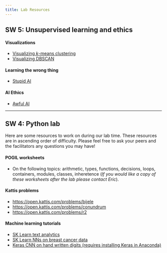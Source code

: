 ```yaml
---
title: Lab Resources
---
```

## SW 5: Unsupervised learning and ethics

#### Visualizations

* [Visualizing _k_-means clustering](https://www.naftaliharris.com/blog/visualizing-k-means-clustering/)
* [Visualizing DBSCAN](https://www.naftaliharris.com/blog/visualizing-dbscan-clustering/)

#### Learning the wrong thing

* [Stupid AI](https://docs.google.com/spreadsheets/u/1/d/e/2PACX-1vRPiprOaC3HsCf5Tuum8bRfzYUiKLRqJmbOoC-32JorNdfyTiRRsR7Ea5eWtvsWzuxo8bjOxCG84dAg/pubhtml)

#### AI Ethics

* [Awful AI](https://github.com/daviddao/awful-ai)

---
## SW 4: Python lab

Here are some resources to work on during our lab time. These resources are in ascending order of difficulty. Please feel
free to ask your peers and the facilitators any questions you may have!

#### POGIL worksheets

  * On the following topics: arithmetic, types, functions, decisions, loops, containers, modules, classes,
    inheretence (_If you would like a copy of these worksheets after the lab please contact Eric_).

#### Kattis problems

  * <https://open.kattis.com/problems/bijele>
  * <https://open.kattis.com/problems/conundrum>
  * <https://open.kattis.com/problems/r2>

#### Machine learning tutorials

  * [SK Learn text analytics](https://scikit-learn.org/stable/tutorial/text_analytics/working_with_text_data.html)
  * [SK Learn NNs on breast cancer data](https://www.kdnuggets.com/2016/10/beginners-guide-neural-networks-python-scikit-learn.html)
  * [Keras CNN on hand written digits (requires installing Keras in Anaconda)](https://machinelearningmastery.com/handwritten-digit-recognition-using-convolutional-neural-networks-python-keras/)
